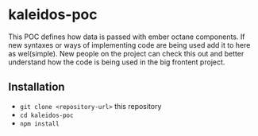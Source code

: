 # kaleidos-poc

This POC defines how data is passed with ember octane components. If new syntaxes or ways of implementing code  are being used add it to here as wel(simple). 
New people on the project can check this out and better understand how the code is being used in the big frontent project.

## Installation

* `git clone <repository-url>` this repository
* `cd kaleidos-poc`
* `npm install`
